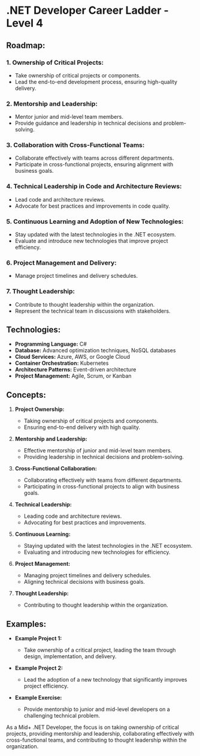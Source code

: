 # .NET Developer Career Ladder - Level 4

## Roadmap:

### 1. Ownership of Critical Projects:
   - Take ownership of critical projects or components.
   - Lead the end-to-end development process, ensuring high-quality delivery.

### 2. Mentorship and Leadership:
   - Mentor junior and mid-level team members.
   - Provide guidance and leadership in technical decisions and problem-solving.

### 3. Collaboration with Cross-Functional Teams:
   - Collaborate effectively with teams across different departments.
   - Participate in cross-functional projects, ensuring alignment with business goals.

### 4. Technical Leadership in Code and Architecture Reviews:
   - Lead code and architecture reviews.
   - Advocate for best practices and improvements in code quality.

### 5. Continuous Learning and Adoption of New Technologies:
   - Stay updated with the latest technologies in the .NET ecosystem.
   - Evaluate and introduce new technologies that improve project efficiency.

### 6. Project Management and Delivery:
   - Manage project timelines and delivery schedules.

### 7. Thought Leadership:
   - Contribute to thought leadership within the organization.
   - Represent the technical team in discussions with stakeholders.

## Technologies:

- **Programming Language:** C#
- **Database:** Advanced optimization techniques, NoSQL databases
- **Cloud Services:** Azure, AWS, or Google Cloud
- **Container Orchestration:** Kubernetes
- **Architecture Patterns:** Event-driven architecture
- **Project Management:** Agile, Scrum, or Kanban

## Concepts:

1. **Project Ownership:**
   - Taking ownership of critical projects and components.
   - Ensuring end-to-end delivery with high quality.

2. **Mentorship and Leadership:**
   - Effective mentorship of junior and mid-level team members.
   - Providing leadership in technical decisions and problem-solving.

3. **Cross-Functional Collaboration:**
   - Collaborating effectively with teams from different departments.
   - Participating in cross-functional projects to align with business goals.

4. **Technical Leadership:**
   - Leading code and architecture reviews.
   - Advocating for best practices and improvements.

5. **Continuous Learning:**
   - Staying updated with the latest technologies in the .NET ecosystem.
   - Evaluating and introducing new technologies for efficiency.

6. **Project Management:**
   - Managing project timelines and delivery schedules.
   - Aligning technical decisions with business goals.

7. **Thought Leadership:**
   - Contributing to thought leadership within the organization.

## Examples:

- **Example Project 1:**
   - Take ownership of a critical project, leading the team through design, implementation, and delivery.

- **Example Project 2:**
   - Lead the adoption of a new technology that significantly improves project efficiency.

- **Example Exercise:**
   - Provide mentorship to junior and mid-level developers on a challenging technical problem.

As a Mid+ .NET Developer, the focus is on taking ownership of critical projects, providing mentorship and leadership, collaborating effectively with cross-functional teams, and contributing to thought leadership within the organization.
